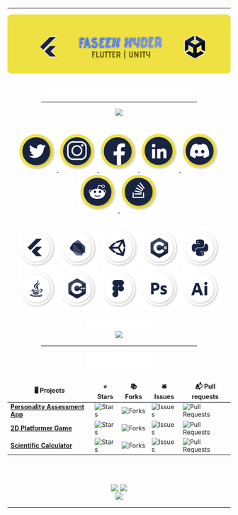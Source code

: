 <div class = "header">
	<hr>
	<img src = "https://github.com/faseehhyder/faseehhyder/blob/main/Images/banner.png"/>
</div>

<div class = "about_me" align = "center">
	<br>
	<img src = "https://github.com/faseehhyder/faseehhyder/blob/main/Images/about_me.png" width = "70%">
	<br>
</div>

<div align ="center">
	<hr width="70%">
	<img src="https://komarev.com/ghpvc/?username=faseehhyder&color=192342"/>
</div>

<div align = "center">
	<br>
	<img src = "https://github.com/faseehhyder/faseehhyder/blob/main/Images/social_banner.png" width = "40%"/>
</div>

<div align="center">
	<a href = "https://twitter.com/faseehhyder33">
		<img src="https://github.com/faseehhyder/faseehhyder/blob/main/Icons/Twitter.png">
	</a>
	<a href = "https://www.instagram.com/faseeh.hyder/">
		<img src="https://github.com/faseehhyder/faseehhyder/blob/main/Icons/Instagram.png">
	</a>
	<a href = "https://www.facebook.com/faseehhyder.2002/">
		<img src="https://github.com/faseehhyder/faseehhyder/blob/main/Icons/Facebook.png">
	</a>
	<a href = "https://www.linkedin.com/in/faseehhyder/">
		<img src="https://github.com/faseehhyder/faseehhyder/blob/main/Icons/LinkedIn.png">
	</a>
	<img src="https://github.com/faseehhyder/faseehhyder/blob/main/Icons/Discord.png">
	<a href= "https://www.reddit.com/user/faseehhyder">
		<img src="https://github.com/faseehhyder/faseehhyder/blob/main/Icons/Reddit.png">
	</a>
	<a href = "https://stackoverflow.com/users/14681127/faseeh-hyder">
		<img src="https://github.com/faseehhyder/faseehhyder/blob/main/Icons/Stack%20Overflow.png">
	</a>
</div>
  
<div class = "tools_languages" align = "center">
	<br>
	<img src = "https://github.com/faseehhyder/faseehhyder/blob/main/Images/tools_languages.png" width = "30%"/>
	<br>
	<img src = "https://github.com/faseehhyder/faseehhyder/blob/main/Icons/Flutter.png"/>
	<img src = "https://github.com/faseehhyder/faseehhyder/blob/main/Icons/Dart.png"/>
	<img src = "https://github.com/faseehhyder/faseehhyder/blob/main/Icons/Unity.png"/>
	<img src = "https://github.com/faseehhyder/faseehhyder/blob/main/Icons/C%23.png"/>
	<img src = "https://github.com/faseehhyder/faseehhyder/blob/main/Icons/Python.png"/>
	<img src = "https://github.com/faseehhyder/faseehhyder/blob/main/Icons/Java.png"/>
	<img src = "https://github.com/faseehhyder/faseehhyder/blob/main/Icons/CPP.png"/>
	<img src = "https://github.com/faseehhyder/faseehhyder/blob/main/Icons/Figma.png"/>
	<img src = "https://github.com/faseehhyder/faseehhyder/blob/main/Icons/Photoshop.png"/>
	<img src = "https://github.com/faseehhyder/faseehhyder/blob/main/Icons/Illustrator.png"/>
	</div>

<div class = "music" align = "center">	
	<br>
	<img src = "https://github.com/faseehhyder/faseehhyder/blob/main/Images/listening.png" width = "150px"/>
	<br>
	<img src = "https://spotify-github-profile.vercel.app/api/view?uid=hlerx6966y3z1l53bz2ixfhfw&cover_image=true&theme=natemoo-re&bar_color=fbfe39&bar_color_cover=false">
</div>

<div class="projects" align="center">	
	<hr width="70%">
	<img src = "https://github.com/faseehhyder/faseehhyder/blob/main/Images/projects.png" width = "150px"/>								<br>
	<br>
	
<table>
	  <thead align="center">
		<tr border: none;>
		  <td><b>🖥️ Projects</b></td>
		  <td><b>⭐ Stars</b></td>
		  <td><b>📚 Forks</b></td>
		  <td><b>🛎 Issues</b></td>
		  <td><b>📬 Pull requests</b></td>
		</tr>
	  </thead>
	  <tbody>
		<tr>
		  <td><a href="https://github.com/faseehhyder/personality_tester"><b>Personality Assessment App</b></a></td>
		  <td><img alt="Stars" src="https://img.shields.io/github/stars/faseehhyder/personality_tester?style=flat&color=efe141&labelColor=192342"/></td>
		  <td><img alt="Forks" src="https://img.shields.io/github/forks/faseehhyder/personality_tester?style=flat&color=efe141&labelColor=192342"/></td>
		  <td><img alt="Issues" src="https://img.shields.io/github/issues/faseehhyder/personality_tester?style=flat&color=efe141&labelColor=192342"/></td>
		  <td><img alt="Pull Requests" src="https://img.shields.io/github/issues-pr/faseehhyder/personality_tester?style=flat&color=efe141&labelColor=192342"/></td>
		</tr>
		  <tr>
		  <td><a href="https://github.com/faseehhyder/2d-platfomer-game"><b>2D Platformer Game</b></a></td>
		  <td><img alt="Stars" src="https://img.shields.io/github/stars/faseehhyder/2d-platfomer-game?style=flat&color=efe141&labelColor=192342"/></td>
		  <td><img alt="Forks" src="https://img.shields.io/github/forks/faseehhyder/2d-platfomer-game?style=flat&color=efe141&labelColor=192342"/></td>
		  <td><img alt="Issues" src="https://img.shields.io/github/issues/faseehhyder/2d-platfomer-game?style=flat&color=efe141&labelColor=192342"/></td>
		  <td><img alt="Pull Requests" src="https://img.shields.io/github/issues-pr/faseehhyder/2d-platfomer-game?style=flat&color=efe141&labelColor=192342"/></td>
		</tr>
		<tr>
		  <td><a href="https://github.com/faseehhyder/scientific-calculator"><b>Scientific Calculator</b></a></td>
		  <td><img alt="Stars" src="https://img.shields.io/github/stars/faseehhyder/scientific-calculator?style=flat&color=efe141&labelColor=192342"/></td>
		  <td><img alt="Forks" src="https://img.shields.io/github/forks/faseehhyder/scientific-calculator?style=flat&color=efe141&labelColor=192342"/></td>
		  <td><img alt="Issues" src="https://img.shields.io/github/issues/faseehhyder/scientific-calculator?style=flat&color=efe141&labelColor=192342"/></td>
		  <td><img alt="Pull Requests" src="https://img.shields.io/github/issues-pr/faseehhyder/scientific-calculator?style=flat&color=efe141&labelColor=192342"/></td>
		</tr>
	  </tbody>
	</table>
</div>

<div align="center">
	<br>
<img src = "https://github.com/faseehhyder/faseehhyder/blob/main/Images/contribution_stats.png" width = "35%"/>
	<br>
	<br>
  <img width="400px" src="https://github-readme-stats.vercel.app/api?username=faseehhyder&count_private=true&ring=0c1329&show_icons=true&hide_border=true&&bg_color=efe141&title_color=0c1329&icon_color=0c1329&text_color=0c1329" />
  <img width="400px" src="https://github-readme-streak-stats.herokuapp.com?user=faseehhyder&hide_border=true&fire=C77800&ring=0c1329&background=efe141&text_color=0c1329" />
</div>

<div align = "center">
	<img src = "https://activity-graph.herokuapp.com/graph?username=faseehhyder&custom_title=My%20Activity&hide_border=true&bg_color=efe141&radius=5&line=0c1329&point=000000&color=0c1329" width = 805px/>
	<hr>
</div>

